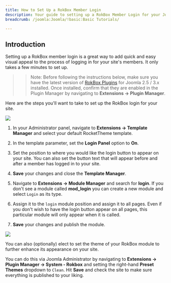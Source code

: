 ```yaml
---
title: How to Set Up a RokBox Member Login
description: Your guide to setting up a RokBox Member Login for your Joomla site.
breadcrumb: /joomla:Joomla/!basic:Basic Tutorials/

---
```


Introduction
-----
Setting up a RokBox member login is a great way to add quick and easy visual appeal to the process of logging in for your site's members. It only takes a few minutes to set up.

>> Note: Before following the instructions below, make sure you have the latest version of [RokBox Plugins][rokbox] for Joomla 2.5 / 3.x installed. Once installed, confirm that they are enabled in the Plugin Manager by navigating to **Extensions → Plugin Manager**.

Here are the steps you'll want to take to set up the RokBox login for your site.

![][login1]

1. In your Administrator panel, navigate to **Extensions → Template Manager** and select your default RocketTheme template.

2. In the template parameter, set the **Login Panel** option to **On**.

3. Set the position to where you would like the login button to appear on your site. You can also set the button text that will appear before and after a member has logged in to your site.

4. **Save** your changes and close the **Template Manager**. 

5. Navigate to **Extensions → Module Manager** and search for **login**. If you don't see a module called **mod_login** you can create a new module and select `Login` as its type.

6. Assign it to the `login` module position and assign it to all pages. Even if you don't wish to have the login button appear on all pages, this particular module will only appear when it is called.

7. **Save** your changes and publish the module.

![][login2]

You can also (optionally) elect to set the theme of your RokBox module to further enhance its appearance on your site.

You can do this via Joomla Administrator by navigating to **Extensions → Plugin Manager → System - Rokbox** and setting the right-hand **Preset Themes** dropdown to `Clean`. Hit **Save** and check the site to make sure everything is published to your liking.

[login1]: assets/login_1.jpeg
[login2]: assets/login_2.jpeg
[rokbox]: http://www.rockettheme.com/extensions-joomla/rokbox
